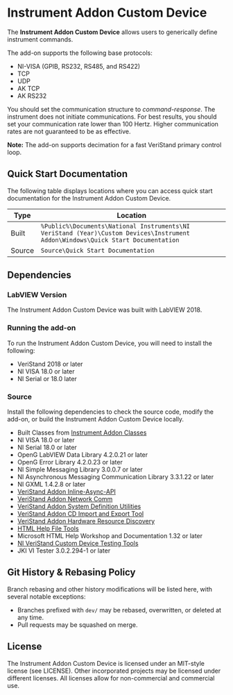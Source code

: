 # Instrument Addon Custom Device

The **Instrument Addon Custom Device** allows users to generically define instrument commands.

The add-on supports the following base protocols:
- NI-VISA (GPIB, RS232, RS485, and RS422)
- TCP
- UDP
- AK TCP
- AK RS232

You should set the communication structure to *command-response*. The instrument does not initiate communications. For best results, you should set your communication rate lower than 100 Hertz. Higher communication rates are not guaranteed to be as effective.

**Note:** The add-on supports decimation for a fast VeriStand primary control loop.

## Quick Start Documentation

The following table displays locations where you can access quick start documentation for the Instrument Addon Custom Device.

| Type      | Location |
| ----------- | ----------- |
| Built | `%Public%\Documents\National Instruments\NI VeriStand (Year)\Custom Devices\Instrument Addon\Windows\Quick Start Documentation` |
| Source | `Source\Quick Start Documentation` |

## Dependencies

### LabVIEW Version

The Instrument Addon Custom Device was built with LabVIEW 2018.

### Running the add-on

To run the Instrument Addon Custom Device, you will need to install the following:
- VeriStand 2018 or later
- NI VISA 18.0 or later
- NI Serial or 18.0 later

### Source

Install the following dependencies to check the source code, modify the add-on, or build the Instrument Addon Custom Device locally.
- Built Classes from [Instrument Addon Classes](https://github.com/ni/niveristand-instrument-addon-classes)
- NI VISA 18.0 or later
- NI Serial 18.0 or later
- OpenG LabVIEW Data Library 4.2.0.21 or later
- OpenG Error Library 4.2.0.23 or later
- NI Simple Messaging Library 3.0.0.7 or later
- NI Asynchronous Messaging Communication Library 3.3.1.22 or later
- NI GXML 1.4.2.8 or later
- [VeriStand Addon Inline-Async-API](https://github.com/ni/niveristand-custom-device-inline-async-api)
- [VeriStand Addon Network Comm](https://github.com/NIVeriStandAdd-Ons/VeriStand-Addon-Network-Comm)
- [VeriStand Addon System Definition Utilities](https://github.com/NIVeriStandAdd-Ons/VeriStand-Addon-System-Definition-Utilities)
- [VeriStand Addon CD Import and Export Tool](https://github.com/NIVeriStandAdd-Ons/VeriStand-Addon-CD-Import-and-Export-Tool)
- [VeriStand Addon Hardware Resource Discovery](https://github.com/NIVeriStandAdd-Ons/Hardware-Resource-Discovery)
- [HTML Help File Tools](https://github.com/NIVeriStandAdd-Ons/HTML-Help-File-Tools)
- Microsoft HTML Help Workshop and Documentation 1.32 or later
- [NI VeriStand Custom Device Testing Tools](https://github.com/ni/niveristand-custom-device-testing-tools)
- JKI VI Tester 3.0.2.294-1 or later


## Git History & Rebasing Policy

Branch rebasing and other history modifications will be listed here, with several notable exceptions:
- Branches prefixed with `dev/` may be rebased, overwritten, or deleted at any time.
- Pull requests may be squashed on merge.

## License

The Instrument Addon Custom Device is licensed under an MIT-style license (see LICENSE). Other incorporated projects may be licensed under different licenses. All licenses allow for non-commercial and commercial use.
